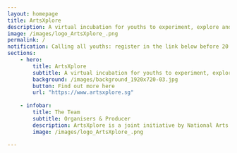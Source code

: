 ```yaml
---
layout: homepage
title: ArtsXplore
description: A virtual incubation for youths to experiment, explore and collaborate across different art forms responding to the issues they care about
image: /images/logo_ArtsXplore_.png
permalink: /
notification: Calling all youths: register in the link below before 20 December 2020!
sections:
    - hero:
        title: ArtsXplore
        subtitle: A virtual incubation for youths to experiment, explore and collaborate across different art forms in response to the issues they care about
        background: /images/background_1920x720-03.jpg
        button: Find out more here
        url: "https://www.artsxplore.sg"
       
    - infobar:
        title: The Team
        subtitle: Organisers & Producer
        description: ArtsXplore is a joint initiative by National Arts Council and National Youth Council. This first season is organised by Spang & Lei.
        image: /images/logo_ArtsXplore_.png
        
---
```



